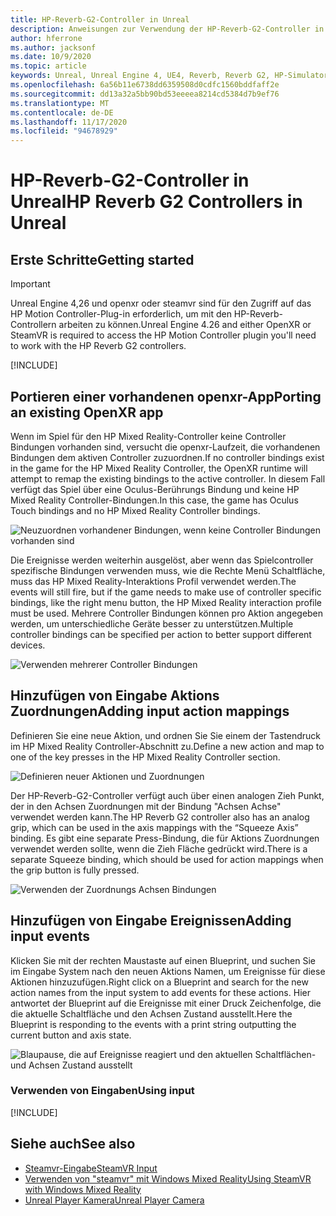 ```yaml
---
title: HP-Reverb-G2-Controller in Unreal
description: Anweisungen zur Verwendung der HP-Reverb-G2-Controller in openxr und steamvr
author: hferrone
ms.author: jacksonf
ms.date: 10/9/2020
ms.topic: article
keywords: Unreal, Unreal Engine 4, UE4, Reverb, Reverb G2, HP-Simulator G2, gemischte Realität, Entwicklung, Bewegungs Controller, Benutzereingaben, Features, neues Projekt, Emulator, Dokumentation, Handbücher, Features, holograms, Spieleentwicklung, Mixed Reality-Headset, Windows Mixed Reality-Headset, Virtual Reality-Headset
ms.openlocfilehash: 6a56b11e6738dd6359508d0cdfc1560bddfaff2e
ms.sourcegitcommit: dd13a32a5bb90bd53eeeea8214cd5384d7b9ef76
ms.translationtype: MT
ms.contentlocale: de-DE
ms.lasthandoff: 11/17/2020
ms.locfileid: "94678929"
---
```

# <a name="hp-reverb-g2-controllers-in-unreal"></a><span data-ttu-id="1016c-104">HP-Reverb-G2-Controller in Unreal</span><span class="sxs-lookup"><span data-stu-id="1016c-104">HP Reverb G2 Controllers in Unreal</span></span> 

## <a name="getting-started"></a><span data-ttu-id="1016c-105">Erste Schritte</span><span class="sxs-lookup"><span data-stu-id="1016c-105">Getting started</span></span>

> [!IMPORTANT]
> <span data-ttu-id="1016c-106">Unreal Engine 4,26 und openxr oder steamvr sind für den Zugriff auf das HP Motion Controller-Plug-in erforderlich, um mit den HP-Reverb-Controllern arbeiten zu können.</span><span class="sxs-lookup"><span data-stu-id="1016c-106">Unreal Engine 4.26 and either OpenXR or SteamVR is required to access the HP Motion Controller plugin you'll need to work with the HP Reverb G2 controllers.</span></span>

[!INCLUDE[](includes/tabs-g2-controllers-in-unreal.md)]

## <a name="porting-an-existing-openxr-app"></a><span data-ttu-id="1016c-107">Portieren einer vorhandenen openxr-App</span><span class="sxs-lookup"><span data-stu-id="1016c-107">Porting an existing OpenXR app</span></span> 

<span data-ttu-id="1016c-108">Wenn im Spiel für den HP Mixed Reality-Controller keine Controller Bindungen vorhanden sind, versucht die openxr-Laufzeit, die vorhandenen Bindungen dem aktiven Controller zuzuordnen.</span><span class="sxs-lookup"><span data-stu-id="1016c-108">If no controller bindings exist in the game for the HP Mixed Reality Controller, the OpenXR runtime will attempt to remap the existing bindings to the active controller.</span></span>  <span data-ttu-id="1016c-109">In diesem Fall verfügt das Spiel über eine Oculus-Berührungs Bindung und keine HP Mixed Reality Controller-Bindungen.</span><span class="sxs-lookup"><span data-stu-id="1016c-109">In this case, the game has Oculus Touch bindings and no HP Mixed Reality Controller bindings.</span></span>

![Neuzuordnen vorhandener Bindungen, wenn keine Controller Bindungen vorhanden sind](images/reverb-g2-img-04.png)

<span data-ttu-id="1016c-111">Die Ereignisse werden weiterhin ausgelöst, aber wenn das Spielcontroller spezifische Bindungen verwenden muss, wie die Rechte Menü Schaltfläche, muss das HP Mixed Reality-Interaktions Profil verwendet werden.</span><span class="sxs-lookup"><span data-stu-id="1016c-111">The events will still fire, but if the game needs to make use of controller specific bindings, like the right menu button, the HP Mixed Reality interaction profile must be used.</span></span>  <span data-ttu-id="1016c-112">Mehrere Controller Bindungen können pro Aktion angegeben werden, um unterschiedliche Geräte besser zu unterstützen.</span><span class="sxs-lookup"><span data-stu-id="1016c-112">Multiple controller bindings can be specified per action to better support different devices.</span></span>
   
![Verwenden mehrerer Controller Bindungen](images/reverb-g2-img-05.png)

## <a name="adding-input-action-mappings"></a><span data-ttu-id="1016c-114">Hinzufügen von Eingabe Aktions Zuordnungen</span><span class="sxs-lookup"><span data-stu-id="1016c-114">Adding input action mappings</span></span> 

<span data-ttu-id="1016c-115">Definieren Sie eine neue Aktion, und ordnen Sie Sie einem der Tastendruck im HP Mixed Reality Controller-Abschnitt zu.</span><span class="sxs-lookup"><span data-stu-id="1016c-115">Define a new action and map to one of the key presses in the HP Mixed Reality Controller section.</span></span>

![Definieren neuer Aktionen und Zuordnungen](images/reverb-g2-img-02.png)

<span data-ttu-id="1016c-117">Der HP-Reverb-G2-Controller verfügt auch über einen analogen Zieh Punkt, der in den Achsen Zuordnungen mit der Bindung "Achsen Achse" verwendet werden kann.</span><span class="sxs-lookup"><span data-stu-id="1016c-117">The HP Reverb G2 controller also has an analog grip, which can be used in the axis mappings with the “Squeeze Axis” binding.</span></span>  <span data-ttu-id="1016c-118">Es gibt eine separate Press-Bindung, die für Aktions Zuordnungen verwendet werden sollte, wenn die Zieh Fläche gedrückt wird.</span><span class="sxs-lookup"><span data-stu-id="1016c-118">There is a separate Squeeze binding, which should be used for action mappings when the grip button is fully pressed.</span></span> 

![Verwenden der Zuordnungs Achsen Bindungen](images/reverb-g2-img-03.png)

## <a name="adding-input-events"></a><span data-ttu-id="1016c-120">Hinzufügen von Eingabe Ereignissen</span><span class="sxs-lookup"><span data-stu-id="1016c-120">Adding input events</span></span>

<span data-ttu-id="1016c-121">Klicken Sie mit der rechten Maustaste auf einen Blueprint, und suchen Sie im Eingabe System nach den neuen Aktions Namen, um Ereignisse für diese Aktionen hinzuzufügen.</span><span class="sxs-lookup"><span data-stu-id="1016c-121">Right click on a Blueprint and search for the new action names from the input system to add events for these actions.</span></span>  <span data-ttu-id="1016c-122">Hier antwortet der Blueprint auf die Ereignisse mit einer Druck Zeichenfolge, die die aktuelle Schaltfläche und den Achsen Zustand ausstellt.</span><span class="sxs-lookup"><span data-stu-id="1016c-122">Here the Blueprint is responding to the events with a print string outputting the current button and axis state.</span></span>

![Blaupause, die auf Ereignisse reagiert und den aktuellen Schaltflächen-und Achsen Zustand ausstellt](images/reverb-g2-img-06.png)

### <a name="using-input"></a><span data-ttu-id="1016c-124">Verwenden von Eingaben</span><span class="sxs-lookup"><span data-stu-id="1016c-124">Using input</span></span> 

[!INCLUDE[](includes/tabs-g2-controller-mapping-in-unreal.md)]

## <a name="see-also"></a><span data-ttu-id="1016c-125">Siehe auch</span><span class="sxs-lookup"><span data-stu-id="1016c-125">See also</span></span>
* [<span data-ttu-id="1016c-126">Steamvr-Eingabe</span><span class="sxs-lookup"><span data-stu-id="1016c-126">SteamVR Input</span></span>](https://docs.unrealengine.com/Platforms/VR/SteamVR/HowTo/SteamVRInput/index.html)
* [<span data-ttu-id="1016c-127">Verwenden von "steamvr" mit Windows Mixed Reality</span><span class="sxs-lookup"><span data-stu-id="1016c-127">Using SteamVR with Windows Mixed Reality</span></span>](https://docs.microsoft.com/windows/mixed-reality/enthusiast-guide/using-steamvr-with-windows-mixed-reality)
* [<span data-ttu-id="1016c-128">Unreal Player Kamera</span><span class="sxs-lookup"><span data-stu-id="1016c-128">Unreal Player Camera</span></span>](https://docs.unrealengine.com/Programming/Tutorials/PlayerCamera/3/index.html)